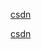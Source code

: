[csdn](https://blog.csdn.net/LiJiancheng0614/article/details/79478792?utm_source=blogxgwz1)


[csdn](https://blog.csdn.net/SIGAI_CSDN/article/details/80803956?utm_source=blogxgwz8)


